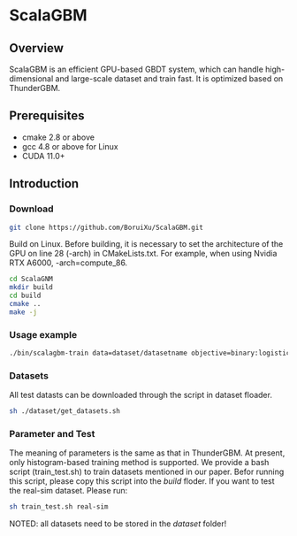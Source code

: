 # ScalaGBM

## Overview
ScalaGBM is an efficient GPU-based GBDT system, which can handle high-dimensional and large-scale dataset and train fast. It is optimized based on ThunderGBM.

## Prerequisites
* cmake 2.8 or above
* gcc 4.8 or above for Linux
* CUDA 11.0+

## Introduction

### Download
```bash
git clone https://github.com/BoruiXu/ScalaGBM.git

```

Build on Linux.
Before building, it is necessary to set the architecture of the GPU on line 28 (-arch) in CMakeLists.txt.
For example, when using Nvidia RTX A6000, -arch=compute_86.
```bash
cd ScalaGNM
mkdir build
cd build
cmake ..
make -j
```

### Usage example
```bash
./bin/scalagbm-train data=dataset/datasetname objective=binary:logistic tree_method=hist n_gpus=1 n_trees=40 depth=6
```

### Datasets
All test datasts can be downloaded through the script in dataset floader.
``` bash
sh ./dataset/get_datasets.sh
```

### Parameter and Test
The meaning of parameters is the same as that in ThunderGBM. At present, only histogram-based training method is supported.
We provide a bash script (train\_test.sh) to train datasets mentioned in our paper.
Befor running this script, please copy this script into the _build_ floder. If you want to test the real-sim dataset. Please run:
```bash
sh train_test.sh real-sim
```
NOTED: all datasets need to be stored in the _dataset_ folder! 
